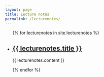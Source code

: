 ```yaml
---
layout: page
title: Lecture notes
permalink: /lecturenotes/
---
```




<ul>
  {% for lecturenotes in site.lecturenotes %}
   <!--  <li>
      <h2>{{ lecturenotes.title }}</h2>
       <p>{{ lecturenotes.content | markdownify }}</p>
    </li> -->
<li>
      <h2><a href="{{ lecturenotes.url }}">{{ lecturenotes.title }}</a></h2>
      {{ lecturenotes.content }}
    </li>

     
  {% endfor %}
</ul>